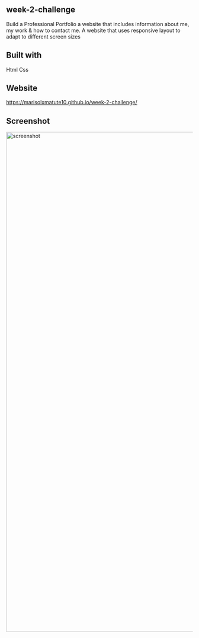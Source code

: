## week-2-challenge
Build a Professional Portfolio 
a website that includes information about me, my work & how to contact me. A website that uses responsive layout to adapt to different screen sizes

## Built with
Html 
Css 

## Website
https://marisolxmatute10.github.io/week-2-challenge/

## Screenshot 
<img width="1350" alt="screenshot" src="https://user-images.githubusercontent.com/100177768/159982623-97a2354d-01fe-4d76-9cac-a9a2d866a888.png">

